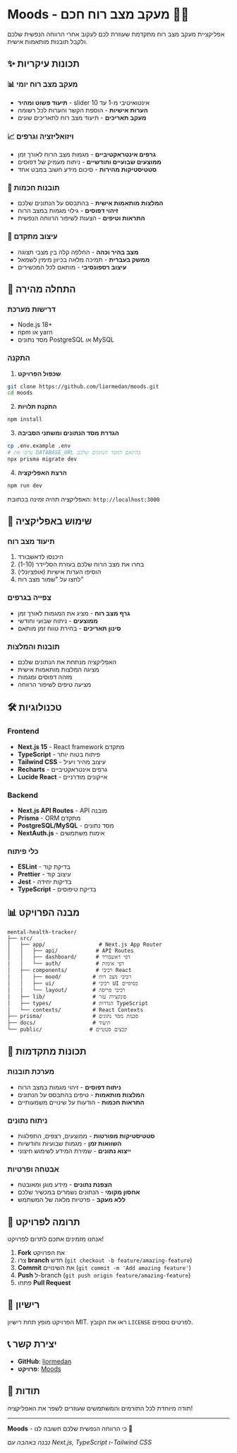 # Moods - מעקב מצב רוח חכם 🧠💙

אפליקציית מעקב מצב רוח מתקדמת שעוזרת לכם לעקוב אחרי הרווחה הנפשית שלכם ולקבל תובנות מותאמות אישית.

## ✨ תכונות עיקריות

### 📊 מעקב מצב רוח יומי

- **תיעוד פשוט ומהיר** - slider אינטואיטיבי מ-1 עד 10
- **הערות אישיות** - הוספת הקשר והערות לכל רשומה
- **מעקב תאריכים** - תיעוד מצב רוח לתאריכים שונים

### 📈 ויזואליזציה וגרפים

- **גרפים אינטראקטיביים** - מגמות מצב הרוח לאורך זמן
- **ממוצעים שבועיים וחודשיים** - ניתוח מעמיק של דפוסים
- **סטטיסטיקות מהירות** - סיכום מידע חשוב במבט אחד

### 🤖 תובנות חכמות

- **המלצות מותאמות אישית** - בהתבסס על הנתונים שלכם
- **זיהוי דפוסים** - גילוי מגמות במצב הרוח
- **התראות וטיפים** - הצעות לשיפור הרווחה הנפשית

### 🎨 עיצוב מתקדם

- **מצב בהיר וכהה** - החלפה קלה בין מצבי תצוגה
- **ממשק בעברית** - תמיכה מלאה בכיוון מימין לשמאל
- **עיצוב רספונסיבי** - מותאם לכל המכשירים

## 🚀 התחלה מהירה

### דרישות מערכת

- Node.js 18+
- npm או yarn
- מסד נתונים PostgreSQL או MySQL

### התקנה

1. **שכפול הפרויקט**

```bash
git clone https://github.com/liormedan/moods.git
cd moods
```

2. **התקנת תלויות**

```bash
npm install
```

3. **הגדרת מסד הנתונים ומשתני הסביבה**

```bash
cp .env.example .env
# ערכו את DATABASE_URL בהתאם למסד הנתונים שלכם
npx prisma migrate dev
```

4. **הרצת האפליקציה**

```bash
npm run dev
```

האפליקציה תהיה זמינה בכתובת: `http://localhost:3000`

## 📱 שימוש באפליקציה

### תיעוד מצב רוח

1. היכנסו לדאשבורד
2. בחרו את מצב הרוח שלכם בעזרת הסליידר (1-10)
3. הוסיפו הערות אישיות (אופציונלי)
4. לחצו על "שמור מצב רוח"

### צפייה בגרפים

- **גרף מצב רוח** - מציג את המגמות לאורך זמן
- **ממוצעים** - ניתוח שבועי וחודשי
- **סינון תאריכים** - בחירת טווח זמן מותאם

### תובנות והמלצות

- האפליקציה מנתחת את הנתונים שלכם
- מציגה המלצות מותאמות אישית
- מזהה דפוסים ומגמות
- מציעה טיפים לשיפור הרווחה

## 🛠️ טכנולוגיות

### Frontend

- **Next.js 15** - React framework מתקדם
- **TypeScript** - פיתוח בטוח יותר
- **Tailwind CSS** - עיצוב מהיר ויעיל
- **Recharts** - גרפים אינטראקטיביים
- **Lucide React** - אייקונים מודרניים

### Backend

- **Next.js API Routes** - API מובנה
- **Prisma** - ORM מתקדם
- **PostgreSQL/MySQL** - מסד נתונים
- **NextAuth.js** - אימות משתמשים

### כלי פיתוח

- **ESLint** - בדיקת קוד
- **Prettier** - עיצוב קוד
- **Jest** - בדיקות יחידה
- **TypeScript** - בדיקת טיפוסים

## 📊 מבנה הפרויקט

```
mental-health-tracker/
├── src/
│   ├── app/                 # Next.js App Router
│   │   ├── api/            # API Routes
│   │   ├── dashboard/      # דפי דאשבורד
│   │   └── auth/           # דפי אימות
│   ├── components/         # רכיבי React
│   │   ├── mood/          # רכיבי מצב רוח
│   │   ├── ui/            # רכיבי UI בסיסיים
│   │   └── layout/        # רכיבי פריסה
│   ├── lib/               # פונקציות עזר
│   ├── types/             # הגדרות TypeScript
│   └── contexts/          # React Contexts
├── prisma/                # סכמת מסד נתונים
├── docs/                  # תיעוד
└── public/               # קבצים סטטיים
```

## 🎯 תכונות מתקדמות

### מערכת תובנות

- **ניתוח דפוסים** - זיהוי מגמות במצב הרוח
- **המלצות מותאמות** - טיפים בהתבסס על הנתונים
- **התראות חכמות** - הודעות על שינויים משמעותיים

### ניתוח נתונים

- **סטטיסטיקות מפורטות** - ממוצעים, רצפים, התפלגות
- **השוואות זמן** - מגמות שבועיות וחודשיות
- **ייצוא נתונים** - שמירת המידע לשימוש חיצוני

### אבטחה ופרטיות

- **הצפנת נתונים** - מידע מוגן ומאובטח
- **אחסון מקומי** - הנתונים נשמרים במכשיר שלכם
- **ללא מעקב** - פרטיות מלאה של המשתמש

## 🤝 תרומה לפרויקט

אנחנו מזמינים אתכם לתרום לפרויקט!

1. **Fork** את הפרויקט
2. צרו **branch** חדש (`git checkout -b feature/amazing-feature`)
3. **Commit** את השינויים (`git commit -m 'Add amazing feature'`)
4. **Push** ל-branch (`git push origin feature/amazing-feature`)
5. פתחו **Pull Request**

## 📝 רישיון

הפרויקט מופץ תחת רישיון MIT. ראו את הקובץ `LICENSE` לפרטים נוספים.

## 📞 יצירת קשר

- **GitHub**: [liormedan](https://github.com/liormedan)
- **פרויקט**: [Moods](https://github.com/liormedan/moods)

## 🙏 תודות

תודה מיוחדת לכל התורמים והמשתמשים שעוזרים לשפר את האפליקציה!

---

**Moods** - כי הרווחה הנפשית שלכם חשובה לנו 💙

_נבנה באהבה עם Next.js, TypeScript ו-Tailwind CSS_
